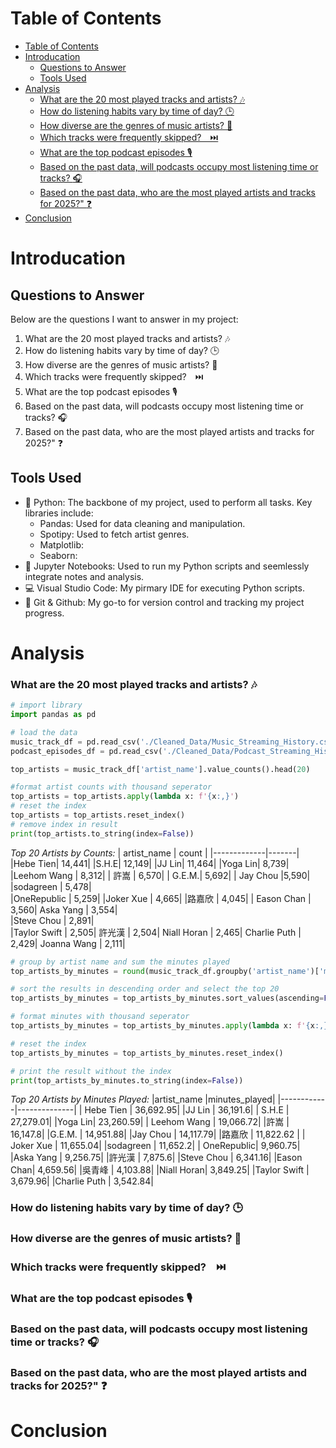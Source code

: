 # Table of Contents
- [Table of Contents](#table-of-contents)
- [Introducation](#introducation)
  - [Questions to Answer](#questions-to-answer)
  - [Tools Used](#tools-used)
- [Analysis](#analysis)
    - [What are the 20 most played tracks and artists? 🎶](#what-are-the-20-most-played-tracks-and-artists-)
    - [How do listening habits vary by time of day? 🕒](#how-do-listening-habits-vary-by-time-of-day-)
    - [How diverse are the genres of music artists? 🌟](#how-diverse-are-the-genres-of-music-artists-)
    - [Which tracks were frequently skipped?　⏭️](#which-tracks-were-frequently-skipped️)
    - [What are the top podcast episodes 🎙️](#what-are-the-top-podcast-episodes-️)
    - [Based on the past data, will podcasts occupy most listening time or tracks? :headphones:](#based-on-the-past-data-will-podcasts-occupy-most-listening-time-or-tracks-headphones)
    - [Based on the past data, who are the most played artists and tracks for 2025?" :question:](#based-on-the-past-data-who-are-the-most-played-artists-and-tracks-for-2025-question)
- [Conclusion](#conclusion)

# Introducation
## Questions to Answer
Below are the questions I want to answer in my project:  
1.  What are the 20 most played tracks and artists? 🎶
2.  How do listening habits vary by time of day? 🕒
3.  How diverse are the genres of music artists? 🌟
4.  Which tracks were frequently skipped?　⏭️
5.  What are the top podcast episodes 🎙️  
6.  Based on the past data, will podcasts occupy most listening time or tracks? :headphones:
7.  Based on the past data, who are the most played artists and tracks for 2025?" :question:  
## Tools Used
- :snake: Python: The backbone of my project, used to perform all tasks. Key libraries include:
  - Pandas: Used for data cleaning and manipulation.
  - Spotipy: Used to fetch artist genres.
  - Matplotlib:
  - Seaborn:
- :notebook: Jupyter Notebooks: Used to run my Python scripts and seemlessly integrate notes and analysis.
- :computer: Visual Studio Code: My pirmary IDE for executing Python scripts.
- :octopus: Git & Github: My go-to for version control and tracking my project progress.
# Analysis
### What are the 20 most played tracks and artists? 🎶
``` python
# import library
import pandas as pd

# load the data
music_track_df = pd.read_csv('./Cleaned_Data/Music_Streaming_History.csv')
podcast_episodes_df = pd.read_csv('./Cleaned_Data/Podcast_Streaming_History.csv')

top_artists = music_track_df['artist_name'].value_counts().head(20)

#format artist counts with thousand seperator
top_artists = top_artists.apply(lambda x: f'{x:,}')
# reset the index
top_artists = top_artists.reset_index()
# remove index in result
print(top_artists.to_string(index=False))
```
*Top 20 Artists by Counts:*
| artist_name | count |
|-------------|-------|
|Hebe Tien| 14,441|
|S.H.E| 12,149| 
|JJ Lin| 11,464|
|Yoga Lin|  8,739|
|Leehom Wang | 8,312|
| 許嵩 | 6,570|
| G.E.M.| 5,692|
| Jay Chou |5,590|
|sodagreen | 5,478|  
|OneRepublic | 5,259|
|Joker Xue | 4,665| 
|路嘉欣 | 4,045|
| Eason Chan | 3,560|
   Aska Yang | 3,554|  
  |Steve Chou | 2,891|   
|Taylor Swift | 2,505|
 許光漢 | 2,504|
 Niall Horan | 2,465|
Charlie Puth | 2,429|
 Joanna Wang | 2,111|

```python
# group by artist name and sum the minutes played
top_artists_by_minutes = round(music_track_df.groupby('artist_name')['minutes_played'].sum(),2)

# sort the results in descending order and select the top 20
top_artists_by_minutes = top_artists_by_minutes.sort_values(ascending=False).head(20)

# format minutes with thousand seperator
top_artists_by_minutes = top_artists_by_minutes.apply(lambda x: f'{x:,}')

# reset the index
top_artists_by_minutes = top_artists_by_minutes.reset_index()

# print the result without the index
print(top_artists_by_minutes.to_string(index=False))
```

*Top 20 Artists by Minutes Played:*
|artist_name |minutes_played|
|------------|--------------|
| Hebe Tien     | 36,692.95|
|JJ Lin   |    36,191.6|
| S.H.E  |    27,279.01|
|Yoga Lin|      23,260.59|
| Leehom Wang   |   19,066.72|
|許嵩 |      16,147.8|
|G.E.M. |     14,951.88|
|Jay Chou |     14,117.79|
|路嘉欣   |   11,822.62 |
| Joker Xue |     11,655.04|
|sodagreen |     11,652.2|
| OneRepublic|       9,960.75|
|Aska Yang |      9,256.75|
|許光漢 |       7,875.6|
|Steve Chou  |     6,341.16|
|Eason Chan|       4,659.56|
|吳青峰 |      4,103.88|
|Niall Horan|       3,849.25|
|Taylor Swift  |     3,679.96|
|Charlie Puth |      3,542.84|

### How do listening habits vary by time of day? 🕒
### How diverse are the genres of music artists? 🌟
###  Which tracks were frequently skipped?　⏭️
### What are the top podcast episodes 🎙️  
###  Based on the past data, will podcasts occupy most listening time or tracks? :headphones:
###  Based on the past data, who are the most played artists and tracks for 2025?" :question:  
# Conclusion